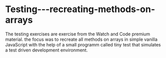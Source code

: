 # Testing---recreating-methods-on-arrays

The testing exercises are exercise from the Watch and Code premium material.
the focus was to recreate all methods on arrays in simple vanilla JavaScript with the 
help of a small programm called tiny test that simulates a test driven development
environment. 
